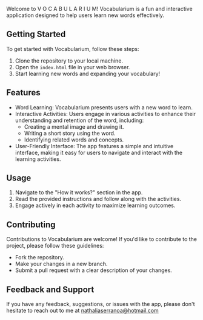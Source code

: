 Welcome to V O C A B U L A R I U M!
Vocabularium is a fun and interactive application designed to help users learn new words effectively.

## Getting Started
To get started with Vocabularium, follow these steps:
1. Clone the repository to your local machine.
2. Open the `index.html` file in your web browser.
3. Start learning new words and expanding your vocabulary!

## Features
- Word Learning: Vocabularium presents users with a new word to learn.
- Interactive Activities: Users engage in various activities to enhance their understanding and retention of the word, including:
  - Creating a mental image and drawing it.
  - Writing a short story using the word.
  - Identifying related words and concepts.
- User-Friendly Interface: The app features a simple and intuitive interface, making it easy for users to navigate and interact with the learning activities.

## Usage
1. Navigate to the "How it works?" section in the app.
2. Read the provided instructions and follow along with the activities.
3. Engage actively in each activity to maximize learning outcomes.

## Contributing
Contributions to Vocabularium are welcome! If you'd like to contribute to the project, please follow these guidelines:
- Fork the repository.
- Make your changes in a new branch.
- Submit a pull request with a clear description of your changes.

## Feedback and Support
If you have any feedback, suggestions, or issues with the app, please don't hesitate to reach out to me at nathaliaserranoa@hotmail.com
